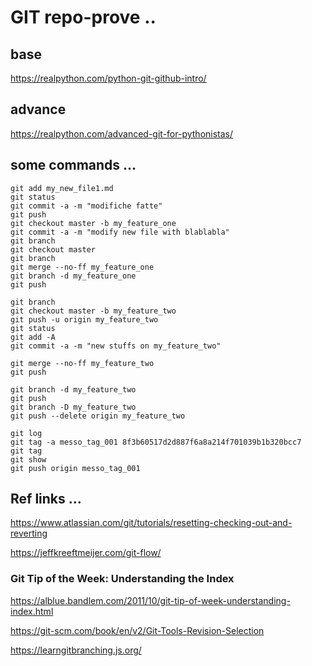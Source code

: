# GIT repo-prove ..

## base
https://realpython.com/python-git-github-intro/

## advance
https://realpython.com/advanced-git-for-pythonistas/


## some commands …

```
git add my_new_file1.md
git status
git commit -a -m "modifiche fatte"
git push
git checkout master -b my_feature_one
git commit -a -m "modify new file with blablabla"
git branch
git checkout master
git branch
git merge --no-ff my_feature_one
git branch -d my_feature_one
git push

git branch
git checkout master -b my_feature_two
git push -u origin my_feature_two
git status
git add -A
git commit -a -m "new stuffs on my_feature_two"

git merge --no-ff my_feature_two
git push

git branch -d my_feature_two
git push
git branch -D my_feature_two
git push --delete origin my_feature_two

git log
git tag -a messo_tag_001 8f3b60517d2d887f6a8a214f701039b1b320bcc7
git tag
git show
git push origin messo_tag_001

```

## Ref links ... 

https://www.atlassian.com/git/tutorials/resetting-checking-out-and-reverting

https://jeffkreeftmeijer.com/git-flow/


### Git Tip of the Week: Understanding the Index
https://alblue.bandlem.com/2011/10/git-tip-of-week-understanding-index.html

https://git-scm.com/book/en/v2/Git-Tools-Revision-Selection

https://learngitbranching.js.org/




